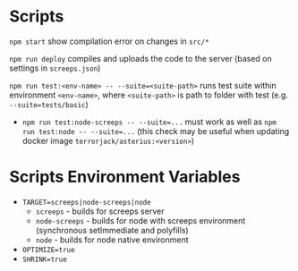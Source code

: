 


# Scripts

`npm start` show compilation error on changes in `src/*`

`npm run deploy` compiles and uploads the code to the server (based on settings in `screeps.json`)

`npm run test:<env-name> -- --suite=<suite-path>` runs test suite within environment `<env-name>`, where `<suite-path>` is path to folder with test (e.g. `--suite=tests/basic`)
- `npm run test:node-screeps -- --suite=...` must work as well as `npm run test:node -- --suite=...` (this check may be useful when updating docker image `terrorjack/asterius:<version>`)


# Scripts Environment Variables

- `TARGET=screeps|node-screeps|node`
  + `screeps` - builds for screeps server
  + `node-screeps` - builds for node with screeps environment (synchronous setImmediate and polyfills)
  + `node` - builds for node native environment
- `OPTIMIZE=true`
- `SHRINK=true`
